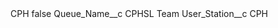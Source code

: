 <?xml version="1.0" encoding="UTF-8"?>
<CustomMetadata xmlns="http://soap.sforce.com/2006/04/metadata" xmlns:xsi="http://www.w3.org/2001/XMLSchema-instance" xmlns:xsd="http://www.w3.org/2001/XMLSchema">
    <label>CPH</label>
    <protected>false</protected>
    <values>
        <field>Queue_Name__c</field>
        <value xsi:type="xsd:string">CPHSL Team</value>
    </values>
    <values>
        <field>User_Station__c</field>
        <value xsi:type="xsd:string">CPH</value>
    </values>
</CustomMetadata>
